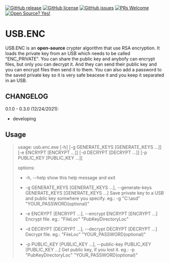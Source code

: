 [![GitHub release](https://img.shields.io/github/release/Mesteri05/USB.ENC)](https://GitHub.com/Mesteri05/USB.ENC/releases/)
[![GitHub license](https://img.shields.io/github/license/Mesteri05/USB.ENC)](https://github.com/Mesteri05/USB.ENC/blob/master/LICENSE)
[![GitHub issues](https://img.shields.io/github/issues/Mesteri05/USB.ENC)](https://GitHub.com/Mesteri05/USB.ENC/issues/)
[![PRs Welcome](https://img.shields.io/badge/PRs-welcome-brightgreen.svg?style=flat-square)](http://makeapullrequest.com)
[![Open Source? Yes!](https://badgen.net/badge/Open%20Source%20%3F/Yes%21/blue?icon=github)](https://github.com/Mesteri05/USB.ENC)

# USB.ENC

USB.ENC is an **open-source** crypter algorithm that use RSA encryption. It loads the private key from an USB which needs to be called "ENC_PRIVATE".
You can share the public key and anybofy can encrypt files, but only you can decrypt it.
And they can send their public key and you can encrypt files then send it to them.
You can also add a password to the saved private key so it is very safe beacese it and you keep it separated in an USB.

## CHANGELOG

0.1.0 - 0.3.0 (12/24/2021):

- developing

## Usage

> usage: usb.enc.exe [-h] [-g GENERATE_KEYS [GENERATE_KEYS ...]] [-e ENCRYPT [ENCRYPT ...]] [-d DECRYPT [DECRYPT ...]] [-p PUBLIC_KEY [PUBLIC_KEY ...]]
> 
> options:
> 
>   - -h, --help            show this help message and exit
>   
>   - -g GENERATE_KEYS [GENERATE_KEYS ...], --generate-keys GENERATE_KEYS [GENERATE_KEYS ...]
>                         Save private key to a USB and public key somwhere you specify. eg.: -g
>                         "C:\asd\" "YOUR_PASSWORD(optional)"
>                         
>   - -e ENCRYPT [ENCRYPT ...], --encrypt ENCRYPT [ENCRYPT ...]
>                         Encrypt file. eg.: "FileLoc" "PubKeyDirectoryLoc"
>                         
>   - -d DECRYPT [DECRYPT ...], --decrypt DECRYPT [DECRYPT ...]
>                         Decrypt file. eg.: "FileLoc" "YOUR_PASSWORD(optional)"
>                         
>   - -p PUBLIC_KEY [PUBLIC_KEY ...], --public-key PUBLIC_KEY [PUBLIC_KEY ...]
>                         Get public key, if you lost it. eg.: -p "PubKeyDirectoryLoc"
>                         "YOUR_PASSWORD(optional)"
